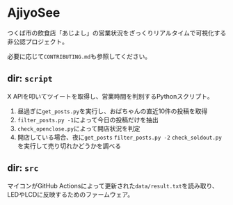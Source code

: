 # AjiyoSee

つくば市の飲食店「あじよし」の営業状況をざっくりリアルタイムで可視化する非公認プロジェクト。

必要に応じて`CONTRIBUTING.md`も参照してください。

## dir: `script`

X APIを叩いてツイートを取得し、営業時間を判別するPythonスクリプト。

1. 昼過ぎに`get_posts.py`を実行し、おばちゃんの直近10件の投稿を取得
2. `filter_posts.py -1`によって今日の投稿だけを抽出
3. `check_openclose.py`によって開店状況を判定
4. 開店している場合、夜に`get_posts` `filter_posts.py -2` `check_soldout.py`を実行して売り切れかどうかを調べる

## dir: `src`

マイコンがGitHub Actionsによって更新された`data/result.txt`を読み取り、LEDやLCDに反映するためのファームウェア。
